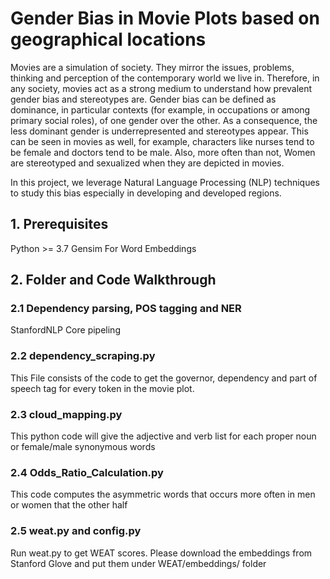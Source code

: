 # Gender Bias in Movie Plots based on geographical locations

Movies are a simulation of society. They mirror the issues, problems, thinking and perception of the contemporary world we live in. Therefore, in any society, movies act as a strong medium to understand how prevalent gender bias and stereotypes are. Gender bias can be defined as dominance, in particular contexts (for example, in occupations or among primary social roles), of one gender over the other. As a consequence, the less dominant gender is underrepresented and stereotypes appear. This can be seen in movies as well, for example, characters like nurses tend to be female and doctors tend to be male. Also, more often than not, Women are stereotyped and sexualized when they are depicted in movies. 

In this project, we leverage Natural Language Processing (NLP) techniques to study this bias especially in developing and developed regions. 


## 1. Prerequisites

Python >= 3.7
Gensim For Word Embeddings

## 2. Folder and Code Walkthrough

### 2.1 Dependency parsing, POS tagging and NER

StanfordNLP Core pipeling

### 2.2 dependency_scraping.py

This File consists of the code to get the governor, dependency and part of speech tag for every token in the movie plot.

### 2.3 cloud_mapping.py

This python code will give the adjective and verb list for each proper noun or female/male synonymous words

### 2.4 Odds_Ratio_Calculation.py

This code computes the asymmetric words that occurs more often in men or women that the other half

### 2.5 weat.py and config.py

Run weat.py to get WEAT scores. Please download the embeddings from Stanford Glove and put them under WEAT/embeddings/ folder


